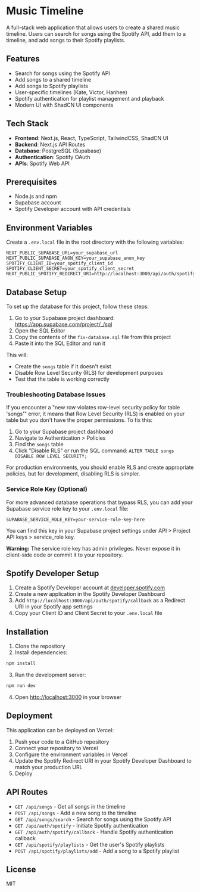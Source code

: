 # Music Timeline

A full-stack web application that allows users to create a shared music timeline. Users can search for songs using the Spotify API, add them to a timeline, and add songs to their Spotify playlists.

## Features

- Search for songs using the Spotify API
- Add songs to a shared timeline
- Add songs to Spotify playlists
- User-specific timelines (Kate, Victor, Hanhee)
- Spotify authentication for playlist management and playback
- Modern UI with ShadCN UI components

## Tech Stack

- **Frontend**: Next.js, React, TypeScript, TailwindCSS, ShadCN UI
- **Backend**: Next.js API Routes
- **Database**: PostgreSQL (Supabase)
- **Authentication**: Spotify OAuth
- **APIs**: Spotify Web API

## Prerequisites

- Node.js and npm
- Supabase account
- Spotify Developer account with API credentials

## Environment Variables

Create a `.env.local` file in the root directory with the following variables:

```
NEXT_PUBLIC_SUPABASE_URL=your_supabase_url
NEXT_PUBLIC_SUPABASE_ANON_KEY=your_supabase_anon_key
SPOTIFY_CLIENT_ID=your_spotify_client_id
SPOTIFY_CLIENT_SECRET=your_spotify_client_secret
NEXT_PUBLIC_SPOTIFY_REDIRECT_URI=http://localhost:3000/api/auth/spotify/callback
```

## Database Setup

To set up the database for this project, follow these steps:

1. Go to your Supabase project dashboard: https://app.supabase.com/project/_/sql
2. Open the SQL Editor
3. Copy the contents of the `fix-database.sql` file from this project
4. Paste it into the SQL Editor and run it

This will:

- Create the `songs` table if it doesn't exist
- Disable Row Level Security (RLS) for development purposes
- Test that the table is working correctly

### Troubleshooting Database Issues

If you encounter a "new row violates row-level security policy for table 'songs'" error, it means that Row Level Security (RLS) is enabled on your table but you don't have the proper permissions. To fix this:

1. Go to your Supabase project dashboard
2. Navigate to Authentication > Policies
3. Find the `songs` table
4. Click "Disable RLS" or run the SQL command: `ALTER TABLE songs DISABLE ROW LEVEL SECURITY;`

For production environments, you should enable RLS and create appropriate policies, but for development, disabling RLS is simpler.

### Service Role Key (Optional)

For more advanced database operations that bypass RLS, you can add your Supabase service role key to your `.env.local` file:

```
SUPABASE_SERVICE_ROLE_KEY=your-service-role-key-here
```

You can find this key in your Supabase project settings under API > Project API keys > service_role key.

**Warning:** The service role key has admin privileges. Never expose it in client-side code or commit it to your repository.

## Spotify Developer Setup

1. Create a Spotify Developer account at [developer.spotify.com](https://developer.spotify.com/)
2. Create a new application in the Spotify Developer Dashboard
3. Add `http://localhost:3000/api/auth/spotify/callback` as a Redirect URI in your Spotify app settings
4. Copy your Client ID and Client Secret to your `.env.local` file

## Installation

1. Clone the repository
2. Install dependencies:

```bash
npm install
```

3. Run the development server:

```bash
npm run dev
```

4. Open [http://localhost:3000](http://localhost:3000) in your browser

## Deployment

This application can be deployed on Vercel:

1. Push your code to a GitHub repository
2. Connect your repository to Vercel
3. Configure the environment variables in Vercel
4. Update the Spotify Redirect URI in your Spotify Developer Dashboard to match your production URL
5. Deploy

## API Routes

- `GET /api/songs` - Get all songs in the timeline
- `POST /api/songs` - Add a new song to the timeline
- `GET /api/songs/search` - Search for songs using the Spotify API
- `GET /api/auth/spotify` - Initiate Spotify authentication
- `GET /api/auth/spotify/callback` - Handle Spotify authentication callback
- `GET /api/spotify/playlists` - Get the user's Spotify playlists
- `POST /api/spotify/playlists/add` - Add a song to a Spotify playlist

## License

MIT

